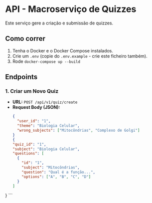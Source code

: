 # API - Macroserviço de Quizzes

Este serviço gere a criação e submissão de quizzes.

## Como correr
1. Tenha o Docker e o Docker Compose instalados.
2. Crie um `.env` (copie do `.env.example` - crie este ficheiro também).
3. Rode `docker-compose up --build`

## Endpoints

### 1. Criar um Novo Quiz
- **URL:** `POST /api/v1/quiz/create`
- **Request Body (JSON):**
  ```json
  {
    "user_id": "1",
    "theme": "Biologia Celular",
    "wrong_subjects": ["Mitocôndrias", "Complexo de Golgi"]
  }
  {
  "quiz_id": "1",
  "subject": "Biologia Celular",
  "questions": [
    {
      "id": "1",
      "subject": "Mitocôndrias",
      "question": "Qual é a função...",
      "options": ["A", "B", "C", "D"]
    }
  ]
}
    ```
